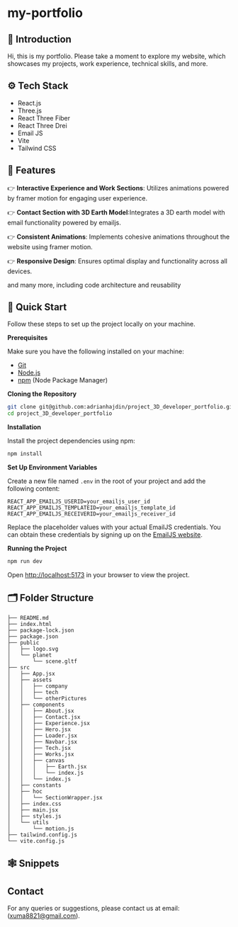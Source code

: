 # my-portfolio

## 🤖 Introduction

Hi, this is my portfolio. Please take a moment to explore my website, which showcases my projects, work experience, technical skills, and more.

## ⚙️ Tech Stack

- React.js
- Three.js
- React Three Fiber
- React Three Drei
- Email JS
- Vite
- Tailwind CSS

## 🔋 Features

👉 **Interactive Experience and Work Sections**: Utilizes animations powered by framer motion for engaging user experience.

👉 **Contact Section with 3D Earth Model**:Integrates a 3D earth model with email functionality powered by emailjs.

👉 **Consistent Animations**: Implements cohesive animations throughout the website using framer motion.

👉 **Responsive Design**: Ensures optimal display and functionality across all devices.

and many more, including code architecture and reusability

## 🤸 Quick Start

Follow these steps to set up the project locally on your machine.

**Prerequisites**

Make sure you have the following installed on your machine:

- [Git](https://git-scm.com/)
- [Node.js](https://nodejs.org/en)
- [npm](https://www.npmjs.com/) (Node Package Manager)

**Cloning the Repository**

```bash
git clone git@github.com:adrianhajdin/project_3D_developer_portfolio.git
cd project_3D_developer_portfolio
```

**Installation**

Install the project dependencies using npm:

```bash
npm install
```

**Set Up Environment Variables**

Create a new file named `.env` in the root of your project and add the following content:

```env
REACT_APP_EMAILJS_USERID=your_emailjs_user_id
REACT_APP_EMAILJS_TEMPLATEID=your_emailjs_template_id
REACT_APP_EMAILJS_RECEIVERID=your_emailjs_receiver_id
```

Replace the placeholder values with your actual EmailJS credentials. You can obtain these credentials by signing up on the [EmailJS website](https://www.emailjs.com/).

**Running the Project**

```bash
npm run dev
```

Open [http://localhost:5173](http://localhost:5173) in your browser to view the project.

## 🗂️ Folder Structure

```
├── README.md
├── index.html
├── package-lock.json
├── package.json
├── public
│   ├── logo.svg
│   └── planet
│       └── scene.gltf
├── src
│   ├── App.jsx
│   ├── assets
│   │   ├── company
│   │   ├── tech
│   │   └── otherPictures
│   ├── components
│   │   ├── About.jsx
│   │   ├── Contact.jsx
│   │   ├── Experience.jsx
│   │   ├── Hero.jsx
│   │   ├── Loader.jsx
│   │   ├── Navbar.jsx
│   │   ├── Tech.jsx
│   │   ├── Works.jsx
│   │   ├── canvas
│   │   │   ├── Earth.jsx
│   │   │   └── index.js
│   │   └── index.js
│   ├── constants
│   ├── hoc
│   │   └── SectionWrapper.jsx
│   ├── index.css
│   ├── main.jsx
│   ├── styles.js
│   └── utils
│       └── motion.js
├── tailwind.config.js
└── vite.config.js
```

## 🕸️ Snippets

## Contact

For any queries or suggestions, please contact us at email:(xuma8821@gmail.com).
